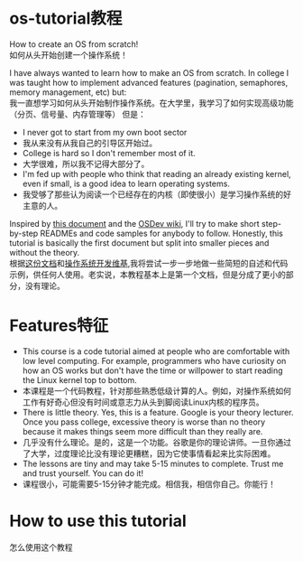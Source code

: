 os-tutorial教程
===========

How to create an OS from scratch!<br/>
如何从头开始创建一个操作系统！

I have always wanted to learn how to make an OS from scratch. In college I was taught
how to implement advanced features (pagination, semaphores, memory management, etc)
but:<br/>
我一直想学习如何从头开始制作操作系统。在大学里，我学习了如何实现高级功能（分页、信号量、内存管理等）
但是：

- I never got to start from my own boot sector
- 我从来没有从我自己的引导区开始过。
- College is hard so I don't remember most of it.
- 大学很难，所以我不记得大部分了。
- I'm fed up with people who think that reading an already existing kernel, even if small, is 
a good idea to learn operating systems.
- 我受够了那些认为阅读一个已经存在的内核（即使很小）是学习操作系统的好主意的人。

Inspired by [this document](http://www.cs.bham.ac.uk/~exr/lectures/opsys/10_11/lectures/os-dev.pdf)
and the [OSDev wiki](http://wiki.osdev.org/), I'll try to make short step-by-step READMEs and
code samples for anybody to follow. Honestly, this tutorial is basically the first document but
split into smaller pieces and without the theory.<br/>
根据[这份文档](http://www.cs.bham.ac.uk/~exr/lectures/opsys/10_11/lectures/os-dev.pdf)和[操作系统开发维基](http://wiki.osdev.org/),我将尝试一步一步地做一些简短的自述和代码示例，供任何人使用。老实说，本教程基本上是第一个文档，但是分成了更小的部分，没有理论。

# Features特征<br/>
- This course is a code tutorial aimed at people who are comfortable with low level computing. For example, programmers who have curiosity on how an OS works but don't have the time or willpower to start reading the Linux kernel top to bottom.
- 本课程是一个代码教程，针对那些熟悉低级计算的人。例如，对操作系统如何工作有好奇心但没有时间或意志力从头到脚阅读Linux内核的程序员。
- There is little theory. Yes, this is a feature. Google is your theory lecturer. Once you pass college, excessive theory is worse than no theory because it makes things seem more difficult than they really are.
- 几乎没有什么理论。是的，这是一个功能。谷歌是你的理论讲师。一旦你通过了大学，过度理论比没有理论更糟糕，因为它使事情看起来比实际困难。
- The lessons are tiny and may take 5-15 minutes to complete. Trust me and trust yourself. You can do it!<br/>
- 课程很小，可能需要5-15分钟才能完成。相信我，相信你自己。你能行！

# How to use this tutorial
怎么使用这个教程


